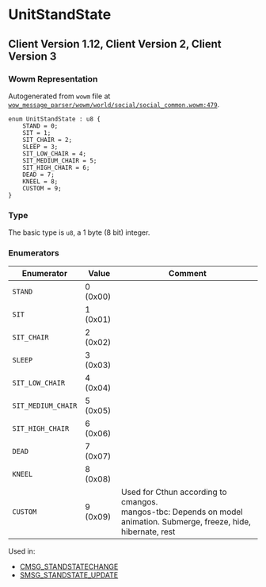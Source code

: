 # UnitStandState

## Client Version 1.12, Client Version 2, Client Version 3

### Wowm Representation

Autogenerated from `wowm` file at [`wow_message_parser/wowm/world/social/social_common.wowm:479`](https://github.com/gtker/wow_messages/tree/main/wow_message_parser/wowm/world/social/social_common.wowm#L479).

```rust,ignore
enum UnitStandState : u8 {
    STAND = 0;
    SIT = 1;
    SIT_CHAIR = 2;
    SLEEP = 3;
    SIT_LOW_CHAIR = 4;
    SIT_MEDIUM_CHAIR = 5;
    SIT_HIGH_CHAIR = 6;
    DEAD = 7;
    KNEEL = 8;
    CUSTOM = 9;
}
```
### Type
The basic type is `u8`, a 1 byte (8 bit) integer.
### Enumerators
| Enumerator | Value  | Comment |
| --------- | -------- | ------- |
| `STAND` | 0 (0x00) |  |
| `SIT` | 1 (0x01) |  |
| `SIT_CHAIR` | 2 (0x02) |  |
| `SLEEP` | 3 (0x03) |  |
| `SIT_LOW_CHAIR` | 4 (0x04) |  |
| `SIT_MEDIUM_CHAIR` | 5 (0x05) |  |
| `SIT_HIGH_CHAIR` | 6 (0x06) |  |
| `DEAD` | 7 (0x07) |  |
| `KNEEL` | 8 (0x08) |  |
| `CUSTOM` | 9 (0x09) | Used for Cthun according to cmangos.<br/>mangos-tbc: Depends on model animation. Submerge, freeze, hide, hibernate, rest |

Used in:
* [CMSG_STANDSTATECHANGE](cmsg_standstatechange.md)
* [SMSG_STANDSTATE_UPDATE](smsg_standstate_update.md)

